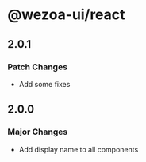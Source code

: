 # @wezoa-ui/react

## 2.0.1

### Patch Changes

- Add some fixes

## 2.0.0

### Major Changes

- Add display name to all components
